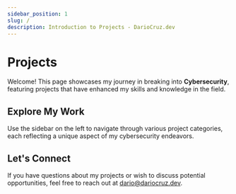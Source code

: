 ```yaml
---
sidebar_position: 1
slug: /
description: Introduction to Projects - DarioCruz.dev
---
```


# Projects

Welcome! This page showcases my journey in breaking into **Cybersecurity**, featuring projects that have enhanced my skills and knowledge in the field.

## Explore My Work

Use the sidebar on the left to navigate through various project categories, each reflecting a unique aspect of my cybersecurity endeavors.

## Let's Connect

If you have questions about my projects or wish to discuss potential opportunities, feel free to reach out at [dario@dariocruz.dev](mailto:dario@dariocruz.dev).
